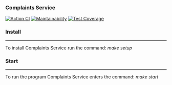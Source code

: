### Complaints Service

[![Action CI](https://github.com/T-Grigory/complaints-service/actions/workflows/phpci.yml/badge.svg)](https://github.com/T-Grigory/complaints-service/actions)
[![Maintainability](https://api.codeclimate.com/v1/badges/f364a2a4f2c337efa693/maintainability)](https://codeclimate.com/github/T-Grigory/complaints-service/maintainability)
[![Test Coverage](https://api.codeclimate.com/v1/badges/f364a2a4f2c337efa693/test_coverage)](https://codeclimate.com/github/T-Grigory/complaints-service/test_coverage)

### Install
***
To install Complaints Service run the command: *make setup*

### Start
***
To run the program Complaints Service enters the command: *make start*
